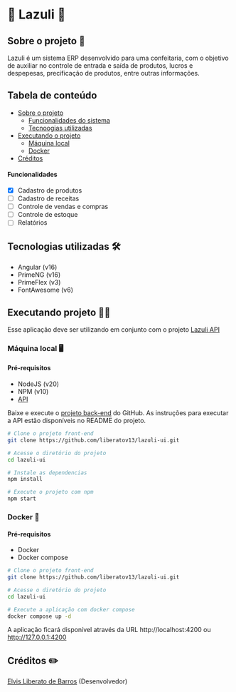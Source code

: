 # :cupcake: Lazuli :cupcake:

## Sobre o projeto :scroll:

Lazuli é um sistema ERP desenvolvido para uma confeitaria, com o objetivo de auxiliar no controle de entrada e saída de produtos, lucros e despepesas, precificação de produtos, entre outras informações.

## Tabela de conteúdo
- [Sobre o projeto](#sobre-o-projeto-scroll)
  - [Funcionalidades do sistema](#funcionalidades)
  - [Tecnoogias utilizadas](#tecnologias-utilizadas-hammer_and_wrench)
- [Executando o projeto](#executando-projeto-)
  - [Máquina local](#m%C3%A1quina-local-desktop_computer)
  - [Docker](#docker-)
- [Créditos](#autor-pencil2)

#### Funcionalidades
- [X] Cadastro de produtos
- [ ] Cadastro de receitas
- [ ] Controle de vendas e compras
- [ ] Controle de estoque
- [ ] Relatórios

## Tecnologias utilizadas :hammer_and_wrench:
- Angular (v16)
- PrimeNG (v16)
- PrimeFlex (v3)
- FontAwesome (v6)

## Executando projeto 🧑‍💻

Esse aplicação deve ser utilizando em conjunto com o projeto [Lazuli API](https://github.com/liberatov13/lazuli-api)

### Máquina local :desktop_computer:

#### Pré-requisitos
- NodeJS (v20)
- NPM (v10)
- [API](https://github.com/liberatov13/fintech-back-end)

Baixe e execute o [projeto back-end](https://github.com/liberatov13/fintech-back-end) do GitHub.
As instruções para executar a API estão disponíveis no README do projeto.

```bash
# Clone o projeto front-end
git clone https://github.com/liberatov13/lazuli-ui.git

# Acesse o diretório do projeto
cd lazuli-ui

# Instale as dependencias
npm install

# Execute o projeto com npm
npm start
```

### Docker 🐳

#### Pré-requisitos
- Docker
- Docker compose

```bash
# Clone o projeto front-end
git clone https://github.com/liberatov13/lazuli-ui.git

# Acesse o diretório do projeto
cd lazuli-ui

# Execute a aplicação com docker compose
docker compose up -d
```

A aplicação ficará disponível através da URL http://localhost:4200 ou http://127.0.0.1:4200


## Créditos :pencil2:
[Elvis Liberato de Barros](https://github.com/liberatov13) (Desenvolvedor)

